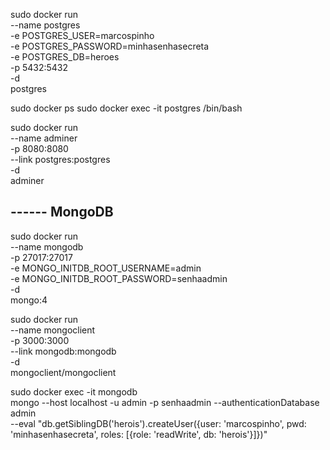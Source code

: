 sudo docker run \
    --name postgres \
    -e POSTGRES_USER=marcospinho \
    -e POSTGRES_PASSWORD=minhasenhasecreta \
    -e POSTGRES_DB=heroes \
    -p 5432:5432 \
    -d \
    postgres

sudo docker ps
sudo docker exec -it postgres /bin/bash

sudo docker run \
    --name adminer \
    -p 8080:8080 \
    --link postgres:postgres \
    -d \
    adminer

## ------ MongoDB
sudo docker run \
    --name mongodb \
    -p 27017:27017 \
    -e MONGO_INITDB_ROOT_USERNAME=admin \
    -e MONGO_INITDB_ROOT_PASSWORD=senhaadmin \
    -d \
    mongo:4

sudo docker run \
    --name mongoclient \
    -p 3000:3000 \
    --link mongodb:mongodb \
    -d \
    mongoclient/mongoclient

sudo docker exec -it mongodb \
    mongo --host localhost -u admin -p senhaadmin --authenticationDatabase admin \
    --eval "db.getSiblingDB('herois').createUser({user: 'marcospinho', pwd: 'minhasenhasecreta', roles: [{role: 'readWrite', db: 'herois'}]})"